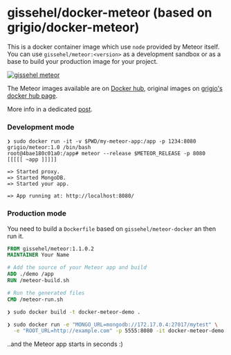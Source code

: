 # gissehel/docker-meteor (based on grigio/docker-meteor)

This is a docker container image which use `node` provided by Meteor itself. You can use `gissehel/meteor:<version>` as a development sandbox or as a base to build your production image for your project.

[![gissehel meteor](http://dockeri.co/image/gissehel/meteor)](https://hub.docker.com/u/gissehel/meteor/)

The Meteor images available are on [Docker hub](https://registry.hub.docker.com/u/gissehel/meteor/tags/manage/), original images on [grigio's docker hub page](https://registry.hub.docker.com/u/grigio/meteor/tags/manage/).

More info in a dedicated [post](http://grigio.org/meteor_and_docker_grigio_docker_meteor).

### Development mode
```shell
❯ sudo docker run -it -v $PWD/my-meteor-app:/app -p 1234:8080 grigio/meteor:1.0 /bin/bash
root@4bae180c01a0:/app# meteor --release $METEOR_RELEASE -p 8080
[[[[[ ~app ]]]]]                              

=> Started proxy.                             
=> Started MongoDB.                           
=> Started your app.                          

=> App running at: http://localhost:8080/
```

### Production mode
You need to build a `Dockerfile` based on `gissehel/meteor-docker` an then run it.

```dockerfile
FROM gissehel/meteor:1.1.0.2
MAINTAINER Your Name

# Add the source of your Meteor app and build
ADD ./demo /app 
RUN /meteor-build.sh

# Run the generated files
CMD /meteor-run.sh
```
```bash
❯ sudo docker build -t docker-meteor-demo .
```
```bash
❯ sudo docker run -e "MONGO_URL=mongodb://172.17.0.4:27017/mytest" \
  -e "ROOT_URL=http://example.com" -p 5555:8080 -it docker-meteor-demo sh /meteor-run.sh
```
..and the Meteor app starts in seconds :)

